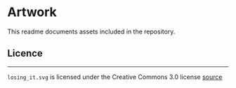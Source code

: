 # Artwork
This readme documents assets included in the repository.
## Licence

---

`losing_it.svg` is licensed under the Creative Commons 3.0 license [source](https://game-icons.net/about.html)
